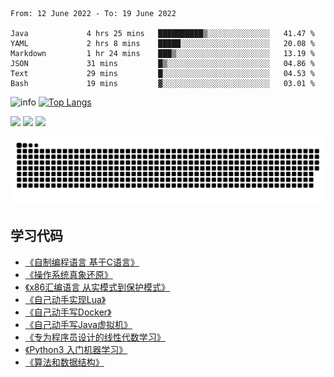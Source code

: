 <!--START_SECTION:waka-->

```text
From: 12 June 2022 - To: 19 June 2022

Java             4 hrs 25 mins   ██████████▒░░░░░░░░░░░░░░   41.47 %
YAML             2 hrs 8 mins    █████░░░░░░░░░░░░░░░░░░░░   20.08 %
Markdown         1 hr 24 mins    ███▒░░░░░░░░░░░░░░░░░░░░░   13.19 %
JSON             31 mins         █▒░░░░░░░░░░░░░░░░░░░░░░░   04.86 %
Text             29 mins         █░░░░░░░░░░░░░░░░░░░░░░░░   04.53 %
Bash             19 mins         ▓░░░░░░░░░░░░░░░░░░░░░░░░   03.01 %
```

<!--END_SECTION:waka-->

![info](https://github-readme-stats.vercel.app/api?username=chenlingmin&show_icons=true&count_private=true&hide=prs&theme=default_repocard)
[![Top Langs](https://github-readme-stats.vercel.app/api/top-langs/?username=chenlingmin&layout=compact)](https://github.com/anuraghazra/github-readme-stats)


[![](https://img.shields.io/badge/OS-Arch%20Linux-33aadd?style=flat-square&logo=arch-linux&logoColor=ffffff)](https://www.archlinux.org/)
[![](https://img.shields.io/badge/macOS-Hackintosh-292e33?style=flat-square&logo=apple&logoColor=ffffff)](https://www.tonymacx86.com/)
![](https://visitor-badge.glitch.me/badge?page_id=CasterWx.readme)

![](https://raw.githubusercontent.com/chenlingmin/chenlingmin/main/assets/github-contribution-grid-snake.svg)  

## 学习代码

* [《自制编程语言 基于C语言》](https://github.com/chenlingmin/sparrow)
* [《操作系统真象还原》](https://github.com/chenlingmin/os-learn)
* [《x86汇编语言 从实模式到保护模式》](https://github.com/chenlingmin/x86_assembly)
* [《自己动手实现Lua》](https://github.com/chenlingmin/luago)
* [《自己动手写Docker》](https://github.com/chenlingmin/mydocker)
* [《自己动手写Java虚拟机》](https://github.com/chenlingmin/jvmgo)
* [《专为程序员设计的线性代数学习》](https://github.com/chenlingmin/Play-with-Linear-Algebra)
* [《Python3 入门机器学习》](https://github.com/chenlingmin/python3-ml)
* [《算法和数据结构》](https://github.com/chenlingmin/algorithms)
